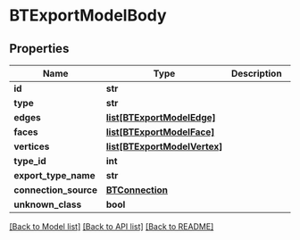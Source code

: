 # BTExportModelBody

## Properties
Name | Type | Description | Notes
------------ | ------------- | ------------- | -------------
**id** | **str** |  | [optional] 
**type** | **str** |  | [optional] 
**edges** | [**list[BTExportModelEdge]**](BTExportModelEdge.md) |  | [optional] 
**faces** | [**list[BTExportModelFace]**](BTExportModelFace.md) |  | [optional] 
**vertices** | [**list[BTExportModelVertex]**](BTExportModelVertex.md) |  | [optional] 
**type_id** | **int** |  | [optional] 
**export_type_name** | **str** |  | [optional] 
**connection_source** | [**BTConnection**](BTConnection.md) |  | [optional] 
**unknown_class** | **bool** |  | [optional] 

[[Back to Model list]](../README.md#documentation-for-models) [[Back to API list]](../README.md#documentation-for-api-endpoints) [[Back to README]](../README.md)


